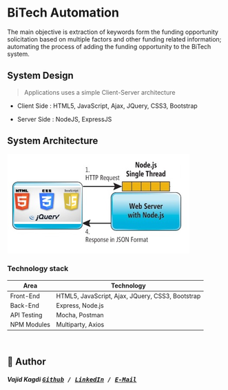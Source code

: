 # BiTech Automation
The main objective is extraction of keywords form the funding opportunity solicitation based on multiple factors and other funding related information; automating the process of adding the funding opportunity to the BiTech system. 


## System Design
> Applications uses a simple Client-Server architecture

* Client Side : HTML5, JavaScript, Ajax, JQuery, CSS3, Bootstrap

* Server Side : NodeJS, ExpressJS


## System Architecture
![Architecture](/architechure.jpg)


### Technology stack

<table>
<thead>
<tr>
<th>Area</th>
<th>Technology</th>
</tr>
</thead>
<tbody>
	<tr>
		<td>Front-End</td>
		<td>HTML5, JavaScript, Ajax, JQuery, CSS3, Bootstrap</td>
	</tr>
	<tr>
		<td>Back-End</td>
		<td>Express, Node.js</td>
	</tr>
	<tr>
		<td>API Testing</td>
		<td>Mocha, Postman</td>
	</tr>
  	<tr>
		<td>NPM Modules</td>
		<td>Multiparty, Axios</td>
	</tr>
</tbody>
</table>
<br/>

## 📝 Author
[<img src="" align="right" height="100">](https://github.com/heyitsvajid)

##### Vajid Kagdi <kbd> [Github](https://github.com/heyitsvajid) / [LinkedIn](https://www.linkedin.com/in/heyitsvajid) / [E-Mail](mailto:vajid9@gmail.com)</kbd>
